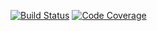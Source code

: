 [![Build Status](https://travis-ci.org/iblasquez/fizzbuzz.png)](https://travis-ci.org/iblasquez/fizzbuzz)
[![Code Coverage](https://img.shields.io/codecov/c/github/iblasquez/fizzbuzz.svg)](https://codecov.io/github/iblasquez/fizzbuzz)
